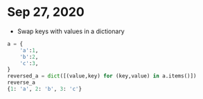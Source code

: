 # Sep 27, 2020

- Swap keys with values in a dictionary
```python
a = {
    'a':1,
    'b':2,
    'c':3,
}
reversed_a = dict([(value,key) for (key,value) in a.items()])
reverse_a
{1: 'a', 2: 'b', 3: 'c'}
```
